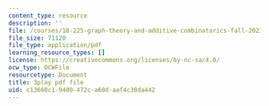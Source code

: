 ```yaml
---
content_type: resource
description: ''
file: /courses/18-225-graph-theory-and-additive-combinatorics-fall-2023/Rlvwagd2BmY_transcript.pdf
file_size: 71120
file_type: application/pdf
learning_resource_types: []
license: https://creativecommons.org/licenses/by-nc-sa/4.0/
ocw_type: OCWFile
resourcetype: Document
title: 3play pdf file
uid: c13660c1-9400-472c-a68d-aaf4c38da442
---
```

